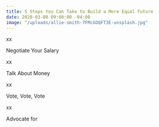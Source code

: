 ```yaml
---
title: 5 Steps You Can Take to Build a More Equal Future
date: 2020-03-08 09:00:00 -04:00
image: "/uploads/allie-smith-7FMcGOQFT3E-unsplash.jpg"
---
```


xx

Negotiate Your Salary

xx

Talk About Money

xx

Vote, Vote, Vote

xx

Advocate for 